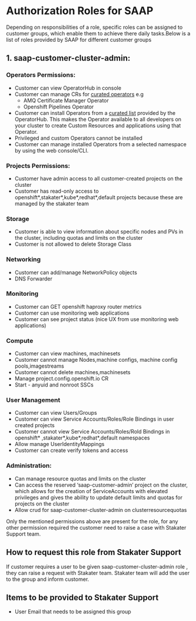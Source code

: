 # Authorization Roles for SAAP

Depending on responsibilities of a role, specific roles can be assigned to customer groups, which enable them to achieve there daily tasks.Below is a list of roles provided by SAAP for different customer groups

## 1. saap-customer-cluster-admin:
###  Operators Permissions:
- Customer can view OperatorHub in console
- Customer can manage CRs for [curated operators](https://docs.cloud.stakater.com/content/sre/authentication-authorization/curated-list-operators.html) e.g
  - AMQ Certificate Manager Operator
  - Openshift Pipelines Operator
- Customer can install Operators from a [curated list](https://docs.cloud.stakater.com/content/sre/authentication-authorization/curated-list-operators.html) provided by the OperatorHub. This makes the Operator available to all developers on your cluster to create Custom Resources and applications using that Operator.
- Privileged and custom Operators cannot be installed
- Customer can manage installed Operators from a selected namespace by using the web console/CLI.
###  Projects Permissions:
- Customer have admin access to all customer-created projects on the cluster
- Customer has read-only access to openshift*,stakater*,kube*,redhat*,default projects because these are managed by the stakater team
### Storage
- Customer is able to view information about specific nodes and PVs in the cluster, including quotas and limits on the cluster
- Customer is not allowed to delete Storage Class
### Networking
- Customer can add/manage NetworkPolicy objects
- DNS Forwarder
### Monitoring
- Customer can GET openshift haproxy router metrics
- Customer can use monitoring web applications
- Customer can see project status (nice UX from use monitoring web applications)
### Compute
- Customer can view  machines, machinesets
- Customer cannot manage Nodes,machine configs, machine config pools,imagestreams
- Customer cannot delete machines,machinesets
- Manage project.config.openshift.io CR
- Start - anyuid and nonroot SSCs
###  User Management
- Customer can view Users/Groups
- Customer can view Service Accounts/Roles/Role Bindings in user created projects
- Customer cannot view Service Accounts/Roles/Rold Bindings in openshift* ,stakater*,kube*,redhat*,default namespaces
- Allow manage UserIdentityMappings
- Customer can create verify tokens and access
### Administration:
- Can manage resource quotas and limits on the cluster
- Can access the reserved ‘saap-customer-admin’ project on the cluster, which allows for the creation of ServiceAccounts with elevated privileges and gives the ability to update default limits and quotas for projects on the cluster
- Allow crud for saap-customer-cluster-admin on clusterresourcequotas

Only the mentioned permissions above are present for the role, for any other permission required the customer need to raise a case with Stakater Support team.

## How to request this role from Stakater Support
If customer requires a user to be given saap-customer-cluster-admin role , they can raise a request with Stakater team. Stakater team will add the user to the group and inform customer.
## Items to be provided to Stakater Support
- User Email that needs to be assigned this group